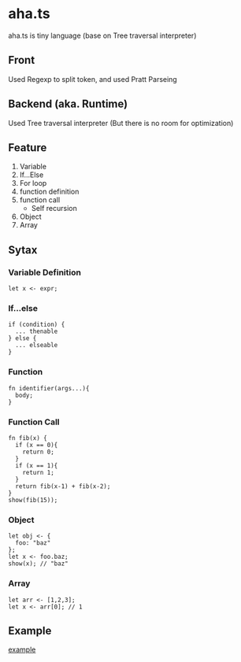 # aha.ts

aha.ts is tiny language (base on Tree traversal interpreter)

## Front

Used Regexp to split token, and used Pratt Parseing

## Backend (aka. Runtime)

Used Tree traversal interpreter (But there is no room for optimization)

## Feature

1. Variable
2. If...Else
3. For loop
4. function definition
5. function call
   -  Self recursion
6. Object
7. Array

## Sytax

### Variable Definition

```
let x <- expr;
```

### If...else

```
if (condition) {
  ... thenable
} else {
  ... elseable
}
```

### Function

```
fn identifier(args...){
  body;
}
```

### Function Call

```
fn fib(x) {
  if (x == 0){
    return 0;
  }
  if (x == 1){
    return 1;
  }
  return fib(x-1) + fib(x-2);
}
show(fib(15));
```

### Object

```
let obj <- {
  foo: "baz"
};
let x <- foo.baz;
show(x); // "baz"
```

### Array

```
let arr <- [1,2,3];
let x <- arr[0]; // 1
```

## Example

[example](./example/README.md)